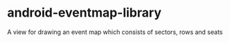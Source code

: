 # android-eventmap-library
A view for drawing an event map which consists of sectors, rows and seats
